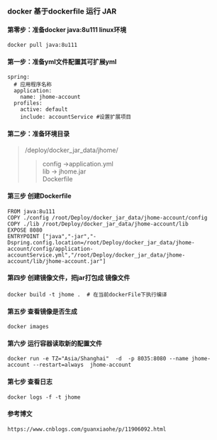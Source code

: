 ### docker 基于dockerfile 运行 JAR
#### 第零步：准备docker java:8u111 linux环境
    docker pull java:8u111
#### 第一步：准备yml文件配置其可扩展yml
    spring:
      # 应用程序名称
      application:
        name: jhome-account
      profiles:
        active: default
        include: accountService #设置扩展项目

#### 第二步：准备环境目录
>/deploy/docker_jar_data/jhome/
>>config ->application.yml  
>>lib -> jhome.jar  
>>Dockerfile

#### 第三步 创建Dockerfile
    FROM java:8u111 
    COPY ./config /root/Deploy/docker_jar_data/jhome-account/config
    COPY ./lib /root/Deploy/docker_jar_data/jhome-account/lib 
    EXPOSE 8080 
    ENTRYPOINT ["java","-jar","-Dspring.config.location=/root/Deploy/docker_jar_data/jhome-account/config/application-accountService.yml","/root/Deploy/docker_jar_data/jhome-account/lib/jhome-account.jar"]  
#### 第四步 创建镜像文件，把jar打包成 镜像文件
    docker build -t jhome .  # 在当前dockerFile下执行编译
#### 第五步 查看镜像是否生成
    docker images
#### 第六步 运行容器读取新的配置文件
    docker run -e TZ="Asia/Shanghai"  -d  -p 8035:8080 --name jhome-account --restart=always  jhome-account
#### 第七步 查看日志
    docker logs -f -t jhome  
#### 参考博文
    https://www.cnblogs.com/guanxiaohe/p/11906092.html